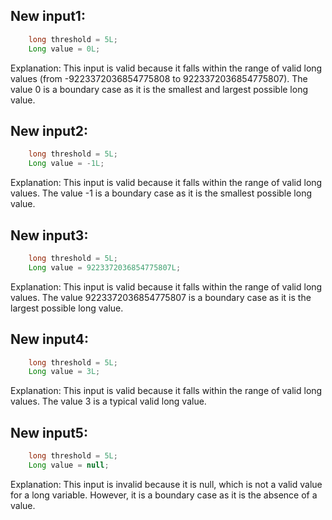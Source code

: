## New input1:
```java
    long threshold = 5L;
    Long value = 0L;
```
Explanation: This input is valid because it falls within the range of valid long values (from -9223372036854775808 to 9223372036854775807). The value 0 is a boundary case as it is the smallest and largest possible long value.

## New input2:
```java
    long threshold = 5L;
    Long value = -1L;
```
Explanation: This input is valid because it falls within the range of valid long values. The value -1 is a boundary case as it is the smallest possible long value.

## New input3:
```java
    long threshold = 5L;
    Long value = 9223372036854775807L;
```
Explanation: This input is valid because it falls within the range of valid long values. The value 9223372036854775807 is a boundary case as it is the largest possible long value.

## New input4:
```java
    long threshold = 5L;
    Long value = 3L;
```
Explanation: This input is valid because it falls within the range of valid long values. The value 3 is a typical valid long value.

## New input5:
```java
    long threshold = 5L;
    Long value = null;
```
Explanation: This input is invalid because it is null, which is not a valid value for a long variable. However, it is a boundary case as it is the absence of a value.
